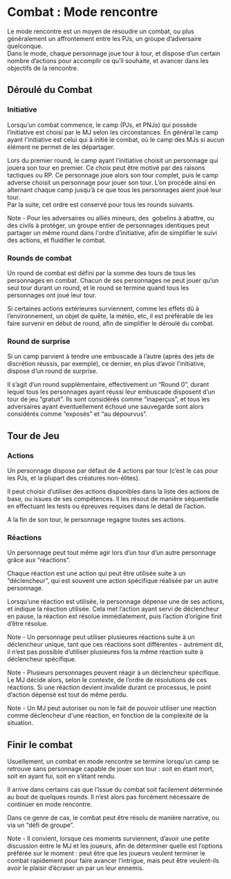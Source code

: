 # Combat : Mode rencontre

  

Le mode rencontre est un moyen de résoudre un combat, ou plus généralement un affrontement entre les PJs, un groupe d’adversaire quelconque.  
Dans le mode, chaque personnage joue tour à tour, et dispose d’un certain nombre d’actions pour accomplir ce qu’il souhaite, et avancer dans les objectifs de la rencontre.

## Déroulé du Combat

### Initiative

Lorsqu’un combat commence, le camp (PJs, et PNJs) qui possède l’initiative est choisi par le MJ selon les circonstances. En général le camp ayant l'initiative est celui qui à initié le combat, où le camp des MJs si aucun élément ne permet de les départager.

Lors du premier round, le camp ayant l’initiative choisit un personnage qui jouera son tour en premier. Ce choix peut être motivé par des raisons tactiques ou RP. Ce personnage joue alors son tour complet, puis le camp adverse choisit un personnage pour jouer son tour. L’on procède ainsi en alternant chaque camp jusqu’à ce que tous les personnages aient joué leur tour.  
Par la suite, cet ordre est conservé pour tous les rounds suivants.

Note - Pour les adversaires ou alliés mineurs, des  gobelins à abattre, ou des civils à protéger, un groupe entier de personnages identiques peut partager un même round dans l'ordre d’initiative, afin de simplifier le suivi des actions, et fluidifier le combat.

### Rounds de combat

Un round de combat est défini par la somme des tours de tous les personnages en combat. Chacun de ses personnages ne peut jouer qu’un seul tour durant un round, et le round se termine quand tous les personnages ont joué leur tour.

Si certaines actions extérieures surviennent, comme les effets dû à l’environnement, un objet de quête, la météo, etc, il est préférable de les faire survenir en début de round, afin de simplifier le déroulé du combat.

### Round de surprise

Si un camp parvient à tendre une embuscade à l’autre (après des jets de discrétion réussis, par exemple), ce dernier, en plus d’avoir l’initiative, dispose d’un round de surprise.

Il s’agit d’un round supplémentaire, effectivement un “Round 0”, durant lequel tous les personnages ayant réussi leur embuscade disposent d’un tour de jeu “gratuit”. Ils sont considérés comme “inaperçus”, et tous les adversaires ayant éventuellement échoué une sauvegarde sont alors considérés comme “exposés” et “au dépourvus”.

## Tour de Jeu

### Actions

Un personnage dispose par défaut de 4 actions par tour (c’est le cas pour les PJs, et la plupart des créatures non-élites).

Il peut choisir d’utiliser des actions disponibles dans la liste des actions de base, ou issues de ses compétences. Il les résout de manière séquentielle en effectuant les tests ou épreuves requises dans le détail de l’action.

A la fin de son tour, le personnage regagne toutes ses actions.

### Réactions

Un personnage peut tout même agir lors d’un tour d’un autre personnage grâce aux “réactions”.

Chaque réaction est une action qui peut être utilisée suite à un “déclencheur”, qui est souvent une action spécifique réalisée par un autre personnage.

Lorsqu’une réaction est utilisée, le personnage dépense une de ses actions, et indique la réaction utilisée. Cela met l’action ayant servi de déclencheur en pause, la réaction est résolue immédiatement, puis l’action d’origine finit d’être résolue.

Note - Un personnage peut utiliser plusieures réactions suite à un déclencheur unique, tant que ces réactions sont différentes - autrement dit, il n’est pas possible d’utiliser plusieures fois la même réaction suite à déclencheur spécifique.

Note - Plusieurs personnages peuvent réagir à un déclencheur spécifique. Le MJ décide alors, selon le contexte, de l’ordre de résolutions de ces réactions. Si une réaction devient invalide durant ce processus, le point d’action dépensé est tout de même perdu.

Note - Un MJ peut autoriser ou non le fait de pouvoir utiliser une réaction comme déclencheur d'une réaction, en fonction de la complexité de la situation.

## Finir le combat

Usuellement, un combat en mode rencontre se termine lorsqu’un camp se retrouve sans personnage capable de jouer son tour : soit en étant mort, soit en ayant fui, soit en s’étant rendu.

Il arrive dans certains cas que l’issue du combat soit facilement déterminée au bout de quelques rounds. Il n’est alors pas forcément nécessaire de continuer en mode rencontre. 

Dans ce genre de cas, le combat peut être résolu de manière narrative, ou via un “défi de groupe”. 

Note - Il convient, lorsque ces moments surviennent, d’avoir une petite discussion entre le MJ et les joueurs, afin de déterminer quelle est l’options préférée sur le moment : peut être que les joueurs veulent terminer le combat rapidement pour faire avancer l’intrigue, mais peut être veulent-ils avoir le plaisir d’écraser un par un leur ennemis.